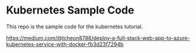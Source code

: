 # Kubernetes Sample Code

This repo is the sample code for the kubernetes tutorial.

https://medium.com/@tcheon8788/deploy-a-full-stack-web-app-to-azure-kubernetes-service-with-docker-fb3d23f7294b
